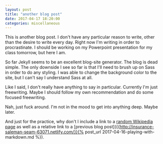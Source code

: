 ```yaml
---
layout: post
title: "another blog post"
date: 2017-04-17 18:20:00
categories: miscellaneous
---
```

This is another blog post. I don't have any particular reason to write, other than the desire to write every day. Right now I'm writing in order to procrastinate. I should be working on my Powerpoint presentation for my class tomorrow, but here I am.

So far Jekyll seems to be an excellent blog-site generator. The blog is dead simple. The only downside I see so far is that I'll need to brush up on Sass in order to do any styling. I was able to change the background color to the site, but I can't say I understand Sass at all.

Like I said, I don't really have anything to say in particular. Currently I'm just freewriting. Maybe I should follow my own recommendation and do some focused freewriting.

Nah, just fuck around. I'm not in the mood to get into anything deep. Maybe later.

And just for the practice, why don't I include a link to a [random Wikipedia page](https://en.wikipedia.org/wiki/Villa_Park) as well as a relative link to a [previous blog post]({{http://insurance-saleman-seam-63071.netlify.com/}}{% post_url 2017-04-16-playing-with-markdown.md %}).